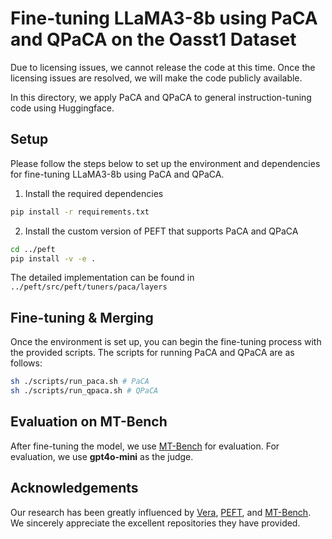 # Fine-tuning LLaMA3-8b using PaCA and QPaCA on the Oasst1 Dataset

Due to licensing issues, we cannot release the code at this time. Once the licensing issues are resolved, we will make the code publicly available.

In this directory, we apply PaCA and QPaCA to general instruction-tuning code using Huggingface.

## Setup

Please follow the steps below to set up the environment and dependencies for fine-tuning LLaMA3-8b using PaCA and QPaCA.

1. Install the required dependencies

```bash
pip install -r requirements.txt
```

2. Install the custom version of PEFT that supports PaCA and QPaCA

```bash
cd ../peft
pip install -v -e .
```

The detailed implementation can be found in `../peft/src/peft/tuners/paca/layers`

## Fine-tuning & Merging

Once the environment is set up, you can begin the fine-tuning process with the provided scripts. The scripts for running PaCA and QPaCA are as follows:

```bash
sh ./scripts/run_paca.sh # PaCA
sh ./scripts/run_qpaca.sh # QPaCA
```

## Evaluation on MT-Bench

After fine-tuning the model, we use [MT-Bench](https://github.com/lm-sys/FastChat/tree/main/fastchat/llm_judge) for evaluation. For evaluation, we use **gpt4o-mini** as the judge.


## Acknowledgements

Our research has been greatly influenced by [Vera](https://github.com/neurotechcenter/VERA), [PEFT](https://github.com/huggingface/peft), and [MT-Bench](https://github.com/lm-sys/FastChat/tree/main/fastchat/llm_judge). We sincerely appreciate the excellent repositories they have provided.

 